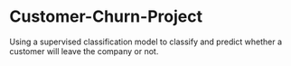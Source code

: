 # Customer-Churn-Project
Using a supervised classification model to classify and predict whether a customer will leave the company or not.
